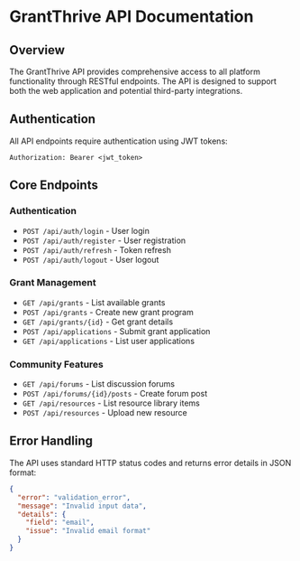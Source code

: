 # GrantThrive API Documentation

## Overview

The GrantThrive API provides comprehensive access to all platform functionality through RESTful endpoints. The API is designed to support both the web application and potential third-party integrations.

## Authentication

All API endpoints require authentication using JWT tokens:

```http
Authorization: Bearer <jwt_token>
```

## Core Endpoints

### Authentication
- `POST /api/auth/login` - User login
- `POST /api/auth/register` - User registration
- `POST /api/auth/refresh` - Token refresh
- `POST /api/auth/logout` - User logout

### Grant Management
- `GET /api/grants` - List available grants
- `POST /api/grants` - Create new grant program
- `GET /api/grants/{id}` - Get grant details
- `POST /api/applications` - Submit grant application
- `GET /api/applications` - List user applications

### Community Features
- `GET /api/forums` - List discussion forums
- `POST /api/forums/{id}/posts` - Create forum post
- `GET /api/resources` - List resource library items
- `POST /api/resources` - Upload new resource

## Error Handling

The API uses standard HTTP status codes and returns error details in JSON format:

```json
{
  "error": "validation_error",
  "message": "Invalid input data",
  "details": {
    "field": "email",
    "issue": "Invalid email format"
  }
}
``` 